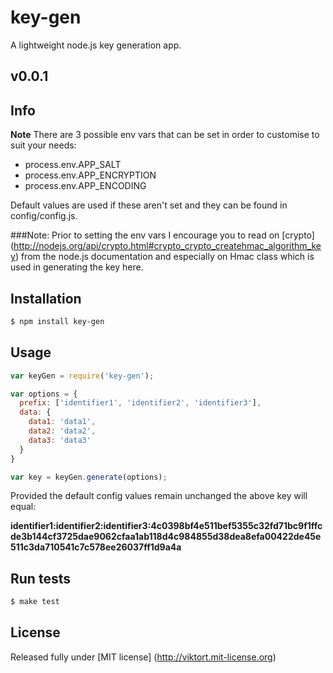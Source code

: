 key-gen
=======

A lightweight node.js key generation app.

## v0.0.1

## Info

**Note** There are 3 possible env vars that can be set in order to customise to suit your needs:

* process.env.APP_SALT
* process.env.APP_ENCRYPTION
* process.env.APP_ENCODING

Default values are used if these aren't set and they can be found in config/config.js.

###Note:
Prior to setting the env vars I encourage you to read on [crypto] (http://nodejs.org/api/crypto.html#crypto_crypto_createhmac_algorithm_key)
from the node.js documentation and especially on Hmac class which is used in generating the key here.

## Installation

```sh
$ npm install key-gen
```

## Usage

```js
var keyGen = require('key-gen');

var options = {
  prefix: ['identifier1', 'identifier2', 'identifier3'],
  data: {
    data1: 'data1',
    data2: 'data2',
    data3: 'data3'
  }
}

var key = keyGen.generate(options);
```
Provided the default config values remain unchanged the above key will equal:

**identifier1:identifier2:identifier3:4c0398bf4e511bef5355c32fd71bc9f1ffcde3b144cf3725dae9062cfaa1ab118d4c984855d38dea8efa00422de45e511c3da710541c7c578ee26037ff1d9a4a**


## Run tests

```sh
$ make test
```

## License

Released fully under [MIT license] (http://viktort.mit-license.org)
